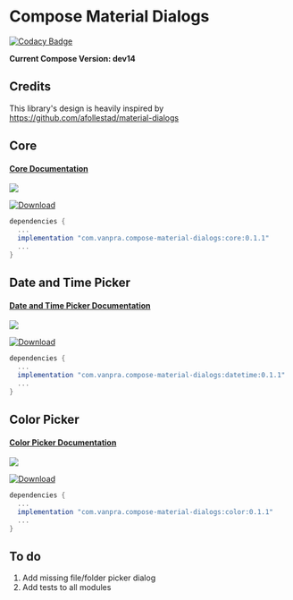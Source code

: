 # Compose Material Dialogs

[![Codacy Badge](https://api.codacy.com/project/badge/Grade/5990ad24f5ca434299916697e3fc0fe2)](https://app.codacy.com/manual/pranav.maganti/compose-material-dialogs?utm_source=github.com&utm_medium=referral&utm_content=vanpra/compose-material-dialogs&utm_campaign=Badge_Grade_Dashboard)

**Current Compose Version: dev14**

## Credits

This library's design is heavily inspired by https://github.com/afollestad/material-dialogs

## Core

#### [Core Documentation](https://github.com/vanpra/compose-material-dialogs/blob/main/documentation/Core.md)

![](https://raw.githubusercontent.com/vanpra/compose-material-dialogs/main/imgs/full_core.png)

[ ![Download](https://api.bintray.com/packages/vanpra/maven/compose-material-dialogs:core/images/download.svg?version=0.1.1) ](https://bintray.com/vanpra/maven/compose-material-dialogs:core/0.1.1/link)

```gradle
dependencies {
  ...
  implementation "com.vanpra.compose-material-dialogs:core:0.1.1" 
  ...
}
```

## Date and Time Picker

#### [Date and Time Picker Documentation](https://github.com/vanpra/compose-material-dialogs/blob/main/documentation/DateTimePicker.md)

![](https://raw.githubusercontent.com/vanpra/ComposeDateTimePicker/master/imgs/datetime.jpg)

[ ![Download](https://api.bintray.com/packages/vanpra/maven/compose-material-dialogs:datetime/images/download.svg?version=0.1.1) ](https://bintray.com/vanpra/maven/compose-material-dialogs:datetime/0.1.1/link)

```gradle
dependencies {
  ...
  implementation "com.vanpra.compose-material-dialogs:datetime:0.1.1"
  ...
}
```

## Color Picker

#### [Color Picker Documentation](https://github.com/vanpra/compose-material-dialogs/blob/main/documentation/ColorPicker.md)

![](https://raw.githubusercontent.com/vanpra/compose-material-dialogs/main/imgs/color_picker.png)

[ ![Download](https://api.bintray.com/packages/vanpra/maven/compose-material-dialogs:color/images/download.svg?version=0.1.1) ](https://bintray.com/vanpra/maven/compose-material-dialogs:color/0.1.1/link)

```gradle
dependencies {
  ...
  implementation "com.vanpra.compose-material-dialogs:color:0.1.1"
  ...
}
```



## To do

1. Add missing file/folder picker dialog
2. Add tests to all modules
